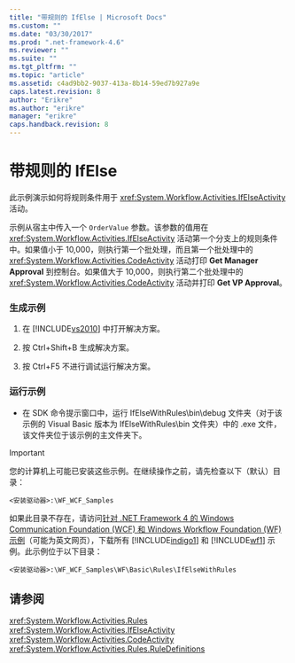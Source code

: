```yaml
---
title: "带规则的 IfElse | Microsoft Docs"
ms.custom: ""
ms.date: "03/30/2017"
ms.prod: ".net-framework-4.6"
ms.reviewer: ""
ms.suite: ""
ms.tgt_pltfrm: ""
ms.topic: "article"
ms.assetid: c4ad9bb2-9037-413a-8b14-59ed7b927a9e
caps.latest.revision: 8
author: "Erikre"
ms.author: "erikre"
manager: "erikre"
caps.handback.revision: 8
---
```

# 带规则的 IfElse
此示例演示如何将规则条件用于 <xref:System.Workflow.Activities.IfElseActivity> 活动。  
  
 示例从宿主中传入一个 `OrderValue` 参数。该参数的值用在 <xref:System.Workflow.Activities.IfElseActivity> 活动第一个分支上的规则条件中。如果值小于 10,000，则执行第一个批处理，而且第一个批处理中的 <xref:System.Workflow.Activities.CodeActivity> 活动打印 **Get Manager Approval** 到控制台。如果值大于 10,000，则执行第二个批处理中的 <xref:System.Workflow.Activities.CodeActivity> 活动并打印 **Get VP Approval**。  
  
### 生成示例  
  
1.  在 [!INCLUDE[vs2010](../../../../includes/vs2010-md.md)] 中打开解决方案。  
  
2.  按 Ctrl\+Shift\+B 生成解决方案。  
  
3.  按 Ctrl\+F5 不进行调试运行解决方案。  
  
### 运行示例  
  
-   在 SDK 命令提示窗口中，运行 IfElseWithRules\\bin\\debug 文件夹（对于该示例的 Visual Basic 版本为 IfElseWithRules\\bin 文件夹）中的 .exe 文件，该文件夹位于该示例的主文件夹下。  
  
> [!IMPORTANT]
>  您的计算机上可能已安装这些示例。在继续操作之前，请先检查以下（默认）目录：  
>   
>  `<安装驱动器>:\WF_WCF_Samples`  
>   
>  如果此目录不存在，请访问[针对 .NET Framework 4 的 Windows Communication Foundation \(WCF\) 和 Windows Workflow Foundation \(WF\) 示例](http://go.microsoft.com/fwlink/?LinkId=150780)（可能为英文网页），下载所有 [!INCLUDE[indigo1](../../../../includes/indigo1-md.md)] 和 [!INCLUDE[wf1](../../../../includes/wf1-md.md)] 示例。此示例位于以下目录：  
>   
>  `<安装驱动器>:\WF_WCF_Samples\WF\Basic\Rules\IfElseWithRules`  
  
## 请参阅  
 <xref:System.Workflow.Activities.Rules>   
 <xref:System.Workflow.Activities.IfElseActivity>   
 <xref:System.Workflow.Activities.CodeActivity>   
 <xref:System.Workflow.Activities.Rules.RuleDefinitions>
